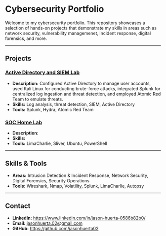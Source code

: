 # Cybersecurity Portfolio

Welcome to my cybersecurity portfolio. This repository showcases a selection of hands-on projects that demonstrate my skills in areas such as network security, vulnerability managemenet, incident response, digital forensics, and more.

---

## Projects

### <a href="https://github.com/jasonhuerta02/Active-Directory-Lab/tree/main">Active Directory and SIEM Lab</a>
- **Description:** Configured Active Directory to manage user accounts, used Kali Linux for conducting brute-force attacks, integrated Splunk for centralized log ingestion and threat detection, and employed Atomic Red Team to emulate threats.
- **Skills:** Log analysis, threat detection, SIEM, Active Directory
- **Tools:** Splunk, Hydra, Atomic Red Team

### <a href="https://github.com/jasonhuerta02/SOC-Home-Lab">SOC Home Lab</a>
- **Description:** 
- **Skills:** 
- **Tools:** LimaCharlie, Sliver, Ubuntu, PowerShell

---

## Skills & Tools

- **Areas:** Intrusion Detection & Incident Response, Network Security, Digital Forensics, Security Operations
- **Tools:** Wireshark, Nmap, Volatility, Splunk, LimaCharlie, Autopsy

---

## Contact

- **LinkedIn:** https://www.linkedin.com/in/jason-huerta-0586b82b0/
- **Email:** jasonhuerta.02@gmail.com
- **GitHub:** https://github.com/jasonhuerta02
